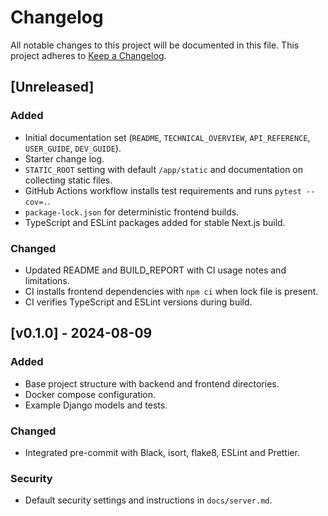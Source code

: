 # Changelog

All notable changes to this project will be documented in this file.
This project adheres to [Keep a Changelog](https://keepachangelog.com/en/1.0.0/).

## [Unreleased]

### Added

- Initial documentation set (`README`, `TECHNICAL_OVERVIEW`, `API_REFERENCE`, `USER_GUIDE`, `DEV_GUIDE`).
- Starter change log.
- `STATIC_ROOT` setting with default `/app/static` and documentation on collecting static files.
- GitHub Actions workflow installs test requirements and runs `pytest --cov=.`.
- `package-lock.json` for deterministic frontend builds.
- TypeScript and ESLint packages added for stable Next.js build.

### Changed

- Updated README and BUILD_REPORT with CI usage notes and limitations.
- CI installs frontend dependencies with `npm ci` when lock file is present.
- CI verifies TypeScript and ESLint versions during build.

## [v0.1.0] - 2024-08-09

### Added

- Base project structure with backend and frontend directories.
- Docker compose configuration.
- Example Django models and tests.

### Changed

- Integrated pre-commit with Black, isort, flake8, ESLint and Prettier.

### Security

- Default security settings and instructions in `docs/server.md`.

